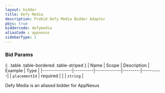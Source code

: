 ```yaml
---
layout: bidder
title: Defy Media
description: Prebid Defy Media Bidder Adaptor
pbjs: true
biddercode: defymedia
aliasCode : appnexus
sidebarType: 1
---
```


### Bid Params

{: .table .table-bordered .table-striped }
| Name          | Scope    | Description | Example | Type     |
|---------------|----------|-------------|---------|----------|
| `placementId` | required |             |         | `string` |

Defy Media is an aliased bidder for AppNexus
